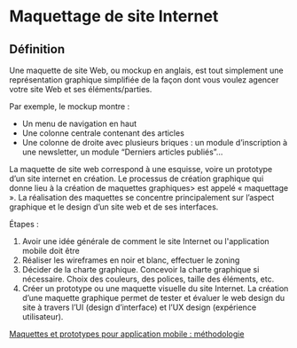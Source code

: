 # Maquettage de site Internet

## Définition

Une maquette de site Web, ou mockup en anglais, est tout simplement une représentation graphique simplifiée de la façon dont vous voulez agencer votre site Web et ses éléments/parties.

Par exemple, le mockup montre :

- Un menu de navigation en haut
- Une colonne centrale contenant des articles
- Une colonne de droite avec plusieurs briques : un module d’inscription à une newsletter, un module “Derniers articles publiés”…

La maquette de site web correspond à une esquisse, voire un prototype d’un site internet en création. Le processus de création graphique qui donne lieu à la création de maquettes graphiques> est appelé « maquettage ». La réalisation des maquettes se concentre principalement sur l’aspect graphique et le design d’un site web et de ses interfaces.

Étapes :

1. Avoir une idée générale de comment le site Internet ou l'application mobile doit être
1. Réaliser les wireframes en noir et blanc, effectuer le zoning
1. Décider de la charte graphique. Concevoir la charte graphique si nécessaire. Choix des couleurs, des polices, taille des éléments, etc.
1. Créer un prototype ou une maquette visuelle du site Internet. La création d’une maquette graphique permet de tester et évaluer le web design du site à travers l’UI (design d’interface) et l’UX design (expérience utilisateur).

[Maquettes et prototypes pour application mobile : méthodologie](https://www.snoweb.io/fr/web-design/maquette-application-mobile/#maquette)
